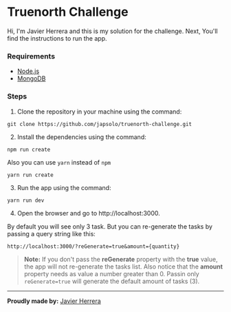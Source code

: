 # Truenorth Challenge

Hi, I'm Javier Herrera and this is my solution for the challenge. Next, You'll find the instructions to run the app.

### Requirements
* [Node.js](https://nodejs.org/en/)
* [MongoDB](https://www.mongodb.com/)

### Steps

1. Clone the repository in your machine using the command:

```
git clone https://github.com/japsolo/truenorth-challenge.git
```

2. Install the dependencies using the command:

```
npm run create
```

Also you can use `yarn` instead of `npm`

```
yarn run create
```

3. Run the app using the command:

```
yarn run dev
```

4. Open the browser and go to http://localhost:3000.

By default you will see only 3 task. But you can re-generate the tasks by passing a query string like this:

```
http://localhost:3000/?reGenerate=true&amount={quantity}
```

> **Note:** If you don't pass the **reGenerate** property with the **true** value, the app will not re-generate the tasks list. Also notice that the **amount** property needs as value a number greater than 0. Passin only `reGenerate=true` will generate the default amount of tasks (3).

---

**Proudly made by:** [Javier Herrera](https://javier-herrera.com)

